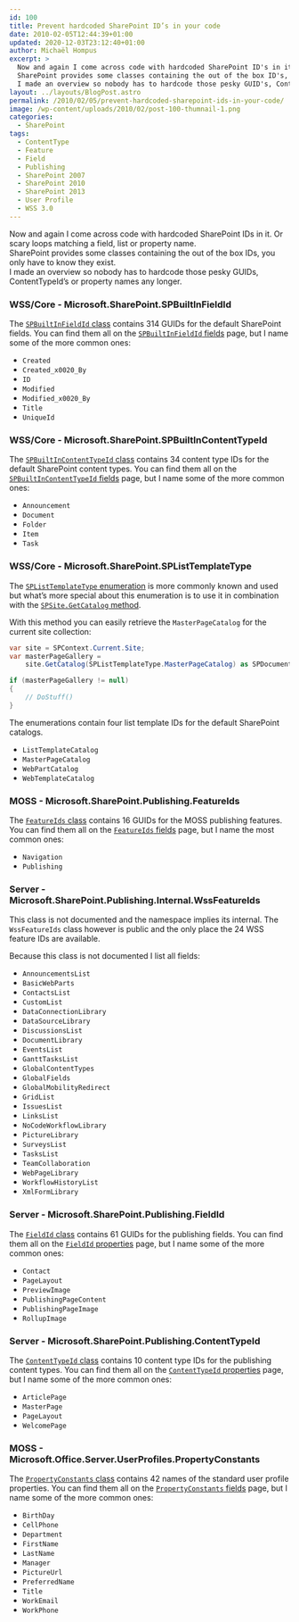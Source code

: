 ```yaml
---
id: 100
title: Prevent hardcoded SharePoint ID’s in your code
date: 2010-02-05T12:44:39+01:00
updated: 2020-12-03T23:12:40+01:00
author: Michaël Hompus
excerpt: >
  Now and again I come across code with hardcoded SharePoint ID's in it. Or scary loops matching a field, list or property name.
  SharePoint provides some classes containing the out of the box ID's, you only have to know they exist.
  I made an overview so nobody has to hardcode those pesky GUID's, ContentTypeId's or property names.
layout: ../layouts/BlogPost.astro
permalink: /2010/02/05/prevent-hardcoded-sharepoint-ids-in-your-code/
image: /wp-content/uploads/2010/02/post-100-thumnail-1.png
categories:
  - SharePoint
tags:
  - ContentType
  - Feature
  - Field
  - Publishing
  - SharePoint 2007
  - SharePoint 2010
  - SharePoint 2013
  - User Profile
  - WSS 3.0
---
```


Now and again I come across code with hardcoded SharePoint IDs in it.
Or scary loops matching a field, list or property name.  
SharePoint provides some classes containing the out of the box IDs, you only have to know they exist.  
I made an overview so nobody has to hardcode those pesky GUIDs, ContentTypeId’s or property names any longer.

<!--more-->

### WSS/Core - Microsoft.SharePoint.SPBuiltInFieldId

The [`SPBuiltInFieldId` class](https://learn.microsoft.com/previous-versions/office/sharepoint-server/ms435407(v=office.15)) contains 314 GUIDs for the default SharePoint fields.
You can find them all on the [`SPBuiltInFieldId` fields](https://learn.microsoft.com/previous-versions/office/sharepoint-server/ms439470(v=office.15)) page, but I name some of the more common ones:

* `Created`
* `Created_x0020_By`
* `ID`
* `Modified`
* `Modified_x0020_By`
* `Title`
* `UniqueId`

### WSS/Core - Microsoft.SharePoint.SPBuiltInContentTypeId

The [`SPBuiltInContentTypeId` class](https://learn.microsoft.com/previous-versions/office/sharepoint-server/ms461338(v=office.15)) contains 34 content type IDs for the default SharePoint content types.
You can find them all on the [`SPBuiltInContentTypeId` fields](https://learn.microsoft.com/previous-versions/office/sharepoint-server/ms434482(v=office.15)) page, but I name some of the more common ones:

* `Announcement`
* `Document`
* `Folder`
* `Item`
* `Task`

### WSS/Core - Microsoft.SharePoint.SPListTemplateType

The [`SPListTemplateType` enumeration](https://learn.microsoft.com/previous-versions/office/sharepoint-server/ms413878(v=office.15))
is more commonly known and used but what’s more special about this enumeration is to use it in combination with the
[`SPSite.GetCatalog` method](https://learn.microsoft.com/previous-versions/office/sharepoint-server/ms480807(v=office.15)).

With this method you can easily retrieve the `MasterPageCatalog` for the current site collection:

```csharp
var site = SPContext.Current.Site;
var masterPageGallery = 
    site.GetCatalog(SPListTemplateType.MasterPageCatalog) as SPDocumentLibrary;

if (masterPageGallery != null)
{
    // DoStuff()
}
```

The enumerations contain four list template IDs for the default SharePoint catalogs.

* `ListTemplateCatalog`
* `MasterPageCatalog`
* `WebPartCatalog`
* `WebTemplateCatalog`

### MOSS - Microsoft.SharePoint.Publishing.FeatureIds

The [`FeatureIds` class](https://learn.microsoft.comprevious-versions/office/sharepoint-server/ms583113(v=office.15)) contains 16 GUIDs for the MOSS publishing features.
You can find them all on the [`FeatureIds` fields](https://learn.microsoft.com/previous-versions/office/sharepoint-server/ms559490(v=office.15)) page,
but I name the most common ones:

* `Navigation`
* `Publishing`

### Server - Microsoft.SharePoint.Publishing.Internal.WssFeatureIds

This class is not documented and the namespace implies its internal.
The `WssFeatureIds` class however is public and the only place the 24 WSS feature IDs are available.

Because this class is not documented I list all fields:

* `AnnouncementsList`
* `BasicWebParts`
* `ContactsList`
* `CustomList`
* `DataConnectionLibrary`
* `DataSourceLibrary`
* `DiscussionsList`
* `DocumentLibrary`
* `EventsList`
* `GanttTasksList`
* `GlobalContentTypes`
* `GlobalFields`
* `GlobalMobilityRedirect`
* `GridList`
* `IssuesList`
* `LinksList`
* `NoCodeWorkflowLibrary`
* `PictureLibrary`
* `SurveysList`
* `TasksList`
* `TeamCollaboration`
* `WebPageLibrary`
* `WorkflowHistoryList`
* `XmlFormLibrary`

### Server - Microsoft.SharePoint.Publishing.FieldId

The [`FieldId` class](https://learn.microsoft.com/previous-versions/office/sharepoint-server/ms498502(v=office.15)) contains 61 GUIDs for the publishing fields.
You can find them all on the [`FieldId` properties](https://learn.microsoft.com/previous-versions/office/sharepoint-server/ms552092(v=office.15)) page,
but I name some of the more common ones:

* `Contact`
* `PageLayout`
* `PreviewImage`
* `PublishingPageContent`
* `PublishingPageImage`
* `RollupImage`

### Server - Microsoft.SharePoint.Publishing.ContentTypeId

The [`ContentTypeId` class](https://learn.microsoft.com/previous-versions/office/sharepoint-server/ms584122(v=office.15)) contains 10 content type IDs for the publishing content types.
You can find them all on the [`ContentTypeId` properties](https://learn.microsoft.com/previous-versions/office/sharepoint-server/ms500588(v=office.15)) page,
but I name some of the more common ones:

* `ArticlePage`
* `MasterPage`
* `PageLayout`
* `WelcomePage`

### MOSS - Microsoft.Office.Server.UserProfiles.PropertyConstants

The [`PropertyConstants` class](https://learn.microsoft.com/previous-versions/office/sharepoint-server/ms564607(v=office.15)) contains 42 names of the standard user profile properties.
You can find them all on the [`PropertyConstants` fields](https://learn.microsoft.com/previous-versions/office/sharepoint-server/ms549392(v=office.15)) page,
but I name some of the more common ones:

* `BirthDay`
* `CellPhone`
* `Department`
* `FirstName`
* `LastName`
* `Manager`
* `PictureUrl`
* `PreferredName`
* `Title`
* `WorkEmail`
* `WorkPhone`
